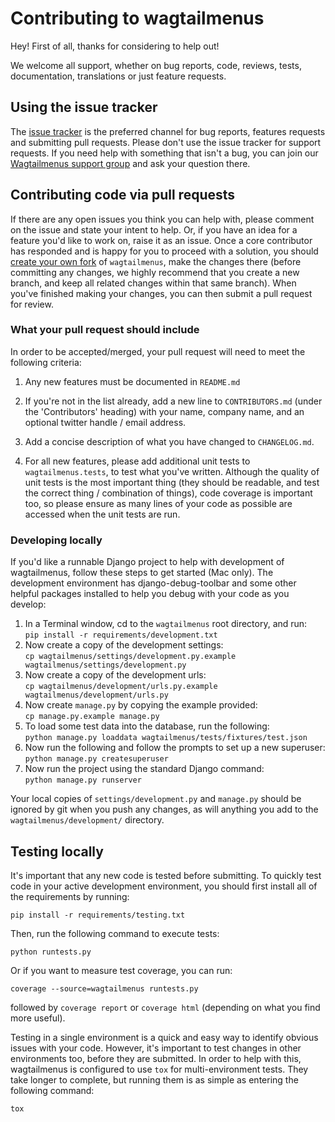 # Contributing to wagtailmenus

Hey! First of all, thanks for considering to help out!

We welcome all support, whether on bug reports, code, reviews, tests, 
documentation, translations or just feature requests.

## Using the issue tracker

The [issue tracker](https://github.com/rkhleics/wagtailmenus/issues) is
the preferred channel for bug reports, features requests and 
submitting pull requests. Please don't use the issue tracker
for support requests. If you need help with something that isn't a bug, you can
join our [Wagtailmenus support group](https://groups.google.com/forum/#!forum/wagtailmenus-support-requests) and ask your question there.

## Contributing code via pull requests

If there are any open issues you think you can help with, please comment
on the issue and state your intent to help. Or, if you have an idea for a
feature you'd like to work on, raise it as an issue. Once a core contributor 
has responded and is happy for you to proceed with a solution, you should 
[create your own fork](https://help.github.com/articles/fork-a-repo/) of 
`wagtailmenus`, make the changes there (before committing any changes, we
highly recommend that you create a new branch, and keep all related changes
within that same branch). When you've finished making your changes, you can
then submit a pull request for review.

### What your pull request should include

In order to be accepted/merged, your pull request will need to meet the
following criteria:

1. Any new features must be documented in `README.md`

2. If you're not in the list already, add a new line to `CONTRIBUTORS.md`
   (under the 'Contributors' heading) with your name, company name, and
   an optional twitter handle / email address.

3. Add a concise description of what you have changed to `CHANGELOG.md`.

4. For all new features, please add additional unit tests to
   `wagtailmenus.tests`, to test what you've written. Although the quality
   of unit tests is the most important thing (they should be readable, and 
   test the correct thing / combination of things), code coverage is
   important too, so please ensure as many lines of your code as possible
   are accessed when the unit tests are run.


### Developing locally

If you'd like a runnable Django project to help with development of
wagtailmenus, follow these steps to get started (Mac only). The development
environment has django-debug-toolbar and some other helpful packages installed
to help you debug with your code as you develop:

1. In a Terminal window, cd to the `wagtailmenus` root directory, and run:  
   `pip install -r requirements/development.txt`
2. Now create a copy of the development settings:  
   `cp wagtailmenus/settings/development.py.example wagtailmenus/settings/development.py`
3. Now create a copy of the development urls:  
   `cp wagtailmenus/development/urls.py.example wagtailmenus/development/urls.py`
4. Now create `manage.py` by copying the example provided:  
   `cp manage.py.example manage.py`
5. To load some test data into the database, run the following:  
   `python manage.py loaddata wagtailmenus/tests/fixtures/test.json`
6. Now run the following and follow the prompts to set up a new superuser:  
   `python manage.py createsuperuser`
7. Now run the project using the standard Django command:  
   `python manage.py runserver`

Your local copies of `settings/development.py` and `manage.py` should be
ignored by git when you push any changes, as will anything you add to the
`wagtailmenus/development/` directory.

## Testing locally

It's important that any new code is tested before submitting. To quickly
test code in your active development environment, you should first install all 
of the requirements by running:

`pip install -r requirements/testing.txt`

Then, run the following command to execute tests:

`python runtests.py`

Or if you want to measure test coverage, you can run:

`coverage --source=wagtailmenus runtests.py`

followed by `coverage report` or `coverage html` (depending on what you find
more useful).

Testing in a single environment is a quick and easy way to identify obvious
issues with your code. However, it's important to test changes in other
environments too, before they are submitted. In order to help with this,
wagtailmenus is configured to use `tox` for multi-environment tests. They
take longer to complete, but running them is as simple as entering the
following command:

`tox`
